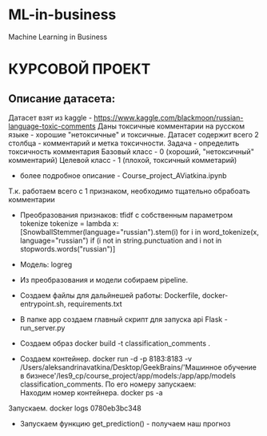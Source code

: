 # ML-in-business
Machine Learning in Business

# КУРСОВОЙ ПРОЕКТ
## Описание датасета:

Датасет взят из kaggle - https://www.kaggle.com/blackmoon/russian-language-toxic-comments
Даны токсичные комментарии на русском языке - хорошие "нетоксичные" и токсичные.
Датасет содержит всего 2 столбца - комментарий и метка токсичности.
Задача - определить токсичность комментария
Базовый класс - 0 (хороший, "нетоксичный" комментарий)
Целевой класс - 1 (плохой, токсичный комметарий)

* более подробное описание - Course_project_AViatkina.ipynb

Т.к. работаем всего с 1 признаком, необходимо тщательно обрабоать комментарии

* Преобразования признаков: tfidf с собственным параметром tokenize
tokenize = lambda x: [SnowballStemmer(language="russian").stem(i) for i in word_tokenize(x, language="russian") if (i not in string.punctuation and i not in stopwords.words("russian")]

* Модель: logreg

* Из преобразования и модели собираем pipeline.

* Создаем файлы для дальйнешей работы: Dockerfile, docker-entrypoint.sh, requirements.txt
* В папке app создаем главный скрипт для запуска api Flask -  run_server.py

* Создаем образ
docker build -t classification_comments .

* Создаем контейнер. 
docker run -d -p 8183:8183 -v /Users/aleksandrinavatkina/Desktop/GeekBrains/'Машинное обучение в бизнесе'/les9_cp/course_project/app/models:/app/app/models     classification_comments. 
По его номеру запускаем:  
Находим номер контейнера. 
docker ps -a     
  
Запускаем. 
docker logs 0780eb3bc348   

* Запускаем функцию get_prediction() - получаем наш прогноз
